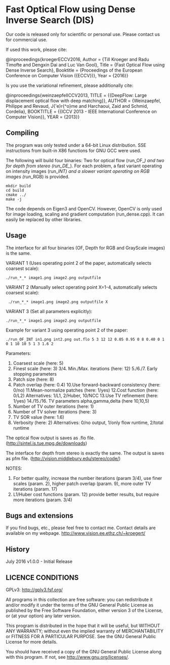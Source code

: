 # Fast Optical Flow using Dense Inverse Search (DIS) #

Our code is released only for scientific or personal use.
Please contact us for commercial use.

If used this work, please cite:

@inproceedings{kroegerECCV2016,
  Author    = {Till Kroeger and Radu Timofte and Dengxin Dai and Luc Van Gool},
  Title     = {Fast Optical Flow using Dense Inverse Search},
  Booktitle = {Proceedings of the European Conference on Computer Vision ({ECCV})},
  Year      = {2016}}

Is you use the variational refinement, please additionally cite:

@inproceedings{weinzaepfelICCV2013,
  TITLE = {{DeepFlow: Large displacement optical flow with deep matching}},
  AUTHOR = {Weinzaepfel, Philippe and Revaud, J{\'e}r{\^o}me and Harchaoui, Zaid and Schmid, Cordelia},
  BOOKTITLE = {{ICCV 2013 - IEEE International Conference on Computer Vision}},
  YEAR = {2013}}

  
  
  
## Compiling ##

The program was only tested under a 64-bit Linux distribution.
SSE instructions from built-in X86 functions for GNU GCC were used.

The following will build four binaries: 
Two for optical flow (run_OF_*) and two for depth from stereo (run_DE_*).
For each problem, a fast variant operating on intensity images (run_*_INT) and 
a slower variant operating on RGB images (run_*_RGB) is provided.

```
mkdir build
cd build
cmake ../
make -j
```

The code depends on Eigen3 and OpenCV. However, OpenCV is only used for image loading, 
scaling and gradient computation (run_dense.cpp). It can easily be replaced by other libraries.
      
      
      
      
## Usage ##
The interface for all four binaries (OF, Depth for RGB and GrayScale images) is the same.

VARIANT 1 (Uses operating point 2 of the paper, automatically selects coarsest scale):

` ./run_*_* image1.png image2.png outputfile `


VARIANT 2 (Manually select operating point X=1-4, automatically selects coarsest scale):

`  ./run_*_* image1.png image2.png outputfile X `


VARIANT 3 (Set all parameters explicitly):

` ./run_*_* image1.png image2.png outputfile `


Example for variant 3 using operating point 2 of the paper:

` ./run_OF_INT in1.png int2.png out.flo 5 3 12 12 0.05 0.95 0 8 0.40 0 1 0 1 10 10 5 1 3 1.6 2  `


Parameters:
1. Coarsest scale                               (here: 5)
2. Finest scale                                 (here: 3)
3/4. Min./Max. iterations                       (here: 12)
5./6./7. Early stopping parameters
8. Patch size                                   (here: 8)
9. Patch overlap                                (here: 0.4)
10.Use forward-backward consistency             (here: 0/no)
11.Mean-normalize patches                       (here: 1/yes)
12.Cost function                                (here: 0/L2)  Alternatives: 1/L1, 2/Huber, 10/NCC
13.Use TV refinement                            (here: 1/yes)
14./15./16. TV parameters alpha,gamma,delta     (here 10,10,5)
17. Number of TV outer iterations               (here: 1)
18. Number of TV solver iterations              (here: 3)
19. TV SOR value                                (here: 1.6)
20. Verbosity                                   (here: 2) Alternatives: 0/no output, 1/only flow runtime, 2/total runtime


The optical flow output is saves as .flo file.
(http://sintel.is.tue.mpg.de/downloads)

The interface for depth from stereo is exactly the same. The output is saves as pfm file.
(http://vision.middlebury.edu/stereo/code/)


NOTES:
1. For better quality, increase the number iterations (param 3/4), use finer scales (param. 2), higher patch overlap (param. 9), more outer TV iterations (param. 17)
2. L1/Huber cost functions (param. 12) provide better results, but require more iterations (param. 3/4)



## Bugs and extensions ##

If you find bugs, etc., please feel free to contact me.
Contact details are available on my webpage.
http://www.vision.ee.ethz.ch/~kroegert/



## History ##

July 2016 v1.0.0 - Initial Release




## LICENCE CONDITIONS ##

GPLv3: http://gplv3.fsf.org/

All programs in this collection are free software: 
you can redistribute it and/or modify
it under the terms of the GNU General Public License as published by
the Free Software Foundation, either version 3 of the License, or
(at your option) any later version.

This program is distributed in the hope that it will be useful,
but WITHOUT ANY WARRANTY; without even the implied warranty of
MERCHANTABILITY or FITNESS FOR A PARTICULAR PURPOSE.  See the
GNU General Public License for more details.

You should have received a copy of the GNU General Public License
along with this program.  If not, see <http://www.gnu.org/licenses/>.











